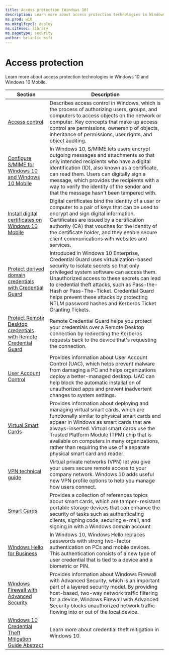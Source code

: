 ```yaml
---
title: Access protection (Windows 10)
description: Learn more about access protection technologies in Windows 10 and Windows 10 Mobile.
ms.prod: w10
ms.mktglfcycl: deploy
ms.sitesec: library
ms.pagetype: security
author: brianlic-msft
---
```


# Access protection

Learn more about access protection technologies in Windows 10 and Windows 10 Mobile.

| Section | Description |
|-|-|
| [Access control](access-control/access-control.md) | Describes access control in Windows, which is the process of authorizing users, groups, and computers to access objects on the network or computer. Key concepts that make up access control are permissions, ownership of objects, inheritance of permissions, user rights, and object auditing. |
| [Configure S/MIME for Windows 10 and Windows 10 Mobile](configure-s-mime.md) | In Windows 10, S/MIME lets users encrypt outgoing messages and attachments so that only intended recipients who have a digital identification (ID), also known as a certificate, can read them. Users can digitally sign a message, which provides the recipients with a way to verify the identity of the sender and that the message hasn't been tampered with. |
| [Install digital certificates on Windows 10 Mobile](installing-digital-certificates-on-windows-10-mobile.md) | Digital certificates bind the identity of a user or computer to a pair of keys that can be used to encrypt and sign digital information. Certificates are issued by a certification authority (CA) that vouches for the identity of the certificate holder, and they enable secure client communications with websites and services. |
| [Protect derived domain credentials with Credential Guard](credential-guard/credential-guard.md) | Introduced in Windows 10 Enterprise, Credential Guard uses virtualization-based security to isolate secrets so that only privileged system software can access them. Unauthorized access to these secrets can lead to credential theft attacks, such as Pass-the-Hash or Pass-The-Ticket. Credential Guard helps prevent these attacks by protecting NTLM password hashes and Kerberos Ticket Granting Tickets. |
| [Protect Remote Desktop credentials with Remote Credential Guard](remote-credential-guard.md) | Remote Credential Guard helps you protect your credentials over a Remote Desktop connection by redirecting the Kerberos requests back to the device that's requesting the connection. |
| [User Account Control](user-account-control/user-account-control-overview.md)| Provides information about User Account Control (UAC), which helps prevent malware from damaging a PC and helps organizations deploy a better-managed desktop. UAC can help block the automatic installation of unauthorized apps and prevent inadvertent changes to system settings.|
| [Virtual Smart Cards](virtual-smart-cards/virtual-smart-card-overview.md) | Provides information about deploying and managing virtual smart cards, which are functionally similar to physical smart cards and appear in Windows as smart cards that are always-inserted. Virtual smart cards use the Trusted Platform Module (TPM) chip that is available on computers in many organizations, rather than requiring the use of a separate physical smart card and reader. |
| [VPN technical guide](vpn/vpn-guide.md) | Virtual private networks (VPN) let you give your users secure remote access to your company network. Windows 10 adds useful new VPN profile options to help you manage how users connect. |
| [Smart Cards](smart-cards/smart-card-windows-smart-card-technical-reference.md) | Provides a collection of references topics about smart cards, which are tamper-resistant portable storage devices that can enhance the security of tasks such as authenticating clients, signing code, securing e-mail, and signing in with a Windows domain account. |
| [Windows Hello for Business](hello-for-business/hello-identity-verification.md) | In Windows 10, Windows Hello replaces passwords with strong two-factor authentication on PCs and mobile devices. This authentication consists of a new type of user credential that is tied to a device and a biometric or PIN. |
| [Windows Firewall with Advanced Security](windows-firewall/windows-firewall-with-advanced-security.md) | Provides information about Windows Firewall with Advanced Security, which is an important part of a layered security model. By providing host-based, two-way network traffic filtering for a device, Windows Firewall with Advanced Security blocks unauthorized network traffic flowing into or out of the local device. |
| [Windows 10 Credential Theft Mitigation Guide Abstract](windows-credential-theft-mitigation-guide-abstract.md) | Learn more about credential theft mitigation in Windows 10. |
